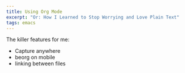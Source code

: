 ```yaml
---
title: Using Org Mode
excerpt: "Or: How I Learned to Stop Worrying and Love Plain Text"
tags: emacs
---
```


The killer features for me:

 - Capture anywhere
 - beorg on mobile
 - linking between files

